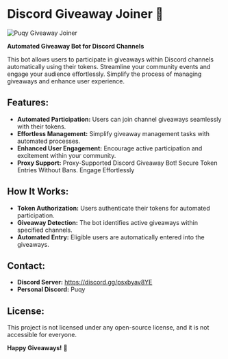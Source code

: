 # Discord Giveaway Joiner 🎉

![Puqy Giveaway Joiner](https://i.imgur.com/uPO0OCp.png)

**Automated Giveaway Bot for Discord Channels**

This bot allows users to participate in giveaways within Discord channels automatically using their tokens. Streamline your community events and engage your audience effortlessly. Simplify the process of managing giveaways and enhance user experience.

## Features:

- **Automated Participation:** Users can join channel giveaways seamlessly with their tokens.
- **Effortless Management:** Simplify giveaway management tasks with automated processes.
- **Enhanced User Engagement:** Encourage active participation and excitement within your community.
- **Proxy Support:** Proxy-Supported Discord Giveaway Bot! Secure Token Entries Without Bans. Engage Effortlessly


## How It Works:

- **Token Authorization:** Users authenticate their tokens for automated participation.
- **Giveaway Detection:** The bot identifies active giveaways within specified channels.
- **Automated Entry:** Eligible users are automatically entered into the giveaways.

## Contact:

- **Discord Server:** https://discord.gg/psxbyav8YE
- **Personal Discord:** Puqy

## License:

This project is not licensed under any open-source license, and it is not accessible for everyone.

**Happy Giveaways!** 🎉
